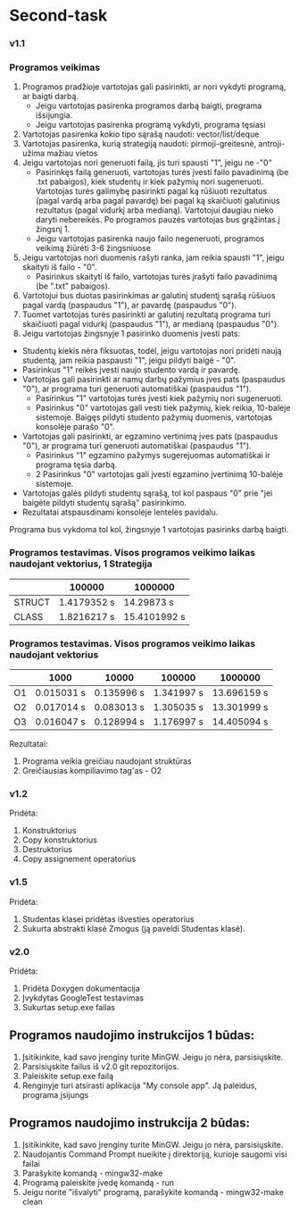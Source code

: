 # Second-task

### v1.1
### Programos veikimas

1. Programos pradžioje vartotojas gali pasirinkti, ar nori vykdyti programą, ar baigti darbą. <br>
   * Jeigu vartotojas pasirenka programos darbą baigti, programa išsijungia.
   * Jeigu vartotojas pasirenka programą vykdyti, programa tęsiasi
2. Vartotojas pasirenka kokio tipo sąrašą naudoti: vector/list/deque
3. Vartotojas pasirenka, kurią strategiją naudoti: pirmoji-greitesnė, antroji-užima mažiau vietos
4. Jeigu vartotojas nori generuoti failą, jis turi spausti "1", jeigu ne -"0" <br>
   * Pasirinkęs failą generuoti, vartotojas turės įvesti failo pavadinimą (be .txt pabaigos), kiek studentų ir kiek pažymių nori sugeneruoti. Vartotojas turės galimybę pasirinkti pagal ką rūšiuoti rezultatus (pagal vardą arba pagal pavardę) bei pagal ką skaičiuoti galutinius rezultatus (pagal vidurkį arba medianą). Vartotojui daugiau nieko daryti nebereikės. Po programos pauzės vartotojas bus grąžintas į žingsnį 1.<br>
   * Jeigu vartotojas pasirenka naujo failo negeneruoti, programos veikimą žiūrėti 3-6 žingsniuose <br>
5. Jeigu vartotojas nori duomenis rašyti ranka, jam reikia spausti "1", jeigu skaityti iš failo - "0". <br>
   * Pasirinkus skaityti iš failo, vartotojas turės įrašyti failo pavadinimą (be ".txt" pabaigos). <br>
6. Vartotojui bus duotas pasirinkimas ar galutinį studentį sąrašą rūšiuos pagal vardą (paspaudus "1"), ar pavardę (paspaudus "0"). <br>
7. Tuomet vartotojas turės pasirinkti ar galutinį rezultatą programa turi skaičiuoti pagal vidurkį (paspaudus "1"), ar medianą (paspaudus "0"). <br>
8. Jeigu vartotojas žingsnyje 1 pasirinko duomenis įvesti pats:
  * Studentų kiekis nėra fiksuotas, todėl, jeigu vartotojas nori pridėti naują studentą, jam reikia paspausti "1", jeigu pildyti baigė - "0". <br>
  * Pasirinkus "1" reikės įvesti naujo studento vardą ir pavardę. <br>
  * Vartotojas gali pasirinkti ar namų darbų pažymius įves pats (paspaudus "0"), ar programa turi generuoti automatiškai (paspaudus "1"). <br>
    - Pasirinkus "1" vartotojas turės įvesti kiek pažymių nori sugeneruoti. <br>
    - Pasirinkus "0" vartotojas gali vesti tiek pažymių, kiek reikia, 10-balėje sistemoje. Baigęs pildyti studento pažymių duomenis, vartotojas konsolėje parašo "0". <br>
  * Vartotojas gali pasirinkti, ar egzamino vertinimą įves pats (paspaudus "0"), ar programa turi generuoti automatiškai (paspaudus "1"). <br>
    - Pasirinkus "1" egzamino pažymys sugerejuomas automatiškai ir programa tęsia darbą. <br>
    - 2 Pasirinkus "0" vartotojas gali įvesti egzamino įvertinimą 10-balėje sistemoje. <br>
  * Vartotojas galės pildyti studentų sąrašą, tol kol paspaus "0" prie "jei baigėte pildyti studentų sąrašą" pasirinkimo. <br>
  * Rezultatai atspausdinami konsolėje lentelės pavidalu. <br>

Programa bus vykdoma tol kol, žingsnyje 1 vartotojas pasirinks darbą baigti.
### Programos testavimas. Visos programos veikimo laikas naudojant vektorius, 1 Strategija
|                     |     100000    |   1000000   |
| ------------------- | ------------- | ----------- |
|  STRUCT |   1.4179352  s  |  14.29873   s  |
| CLASS   |   1.8216217  s  |  15.4101992 s  |


### Programos testavimas. Visos programos veikimo laikas naudojant vektorius
|                     |       1000      |      10000     |     100000    |   1000000   |
| ------------------- | --------------- | -------------- | ------------- | ----------- |
|  O1 |    0.015031 s   |   0.135996 s  |   1.341997 s  |  13.696159 s  |
| O2  |  0.017014  s   |   0.083013 s  | 1.305035  s  | 13.301999 s  |
|  O3 |  0.016047  s   |   0.128994  s  |  1.176997  s  |  14.405094 s  | 

Rezultatai:
1. Programa veikia greičiau naudojant struktūras
2. Greičiausias kompiliavimo tag'as - O2

### v1.2
Pridėta:
1. Konstruktorius
2. Copy konstruktorius
3. Destruktorius
4. Copy assignement operatorius

### v1.5
Pridėta:
1. Studentas klasei pridėtas išvesties operatorius
2. Sukurta abstrakti klasė Zmogus (ją paveldi Studentas klasė).

### v2.0
Pridėta:
1. Pridėta Doxygen dokumentacija
2. Įvykdytas GoogleTest testavimas
3. Sukurtas setup.exe failas

## Programos naudojimo instrukcijos 1 būdas:
1. Įsitikinkite, kad savo įrenginy turite MinGW. Jeigu jo nėra, parsisiųskite.
2. Parsisiųskite failus iš v2.0 git repozitorijos.
3. Paleiskite setup.exe failą
4. Renginyje turi atsirasti aplikacija "My console app". Ją paleidus, programa įsijungs

## Programos naudojimo instrukcija 2 būdas:
1. Įsitikinkite, kad savo įrenginy turite MinGW. Jeigu jo nėra, parsisiųskite.
2. Naudojantis Command Prompt nueikite į direktoriją, kurioje saugomi visi failai
3. Parašykite komandą - mingw32-make
4. Programą paleiskite įvedę komandą - run
5. Jeigu norite "išvalyti" programą, parašykite komandą - mingw32-make clean
